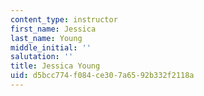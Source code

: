```yaml
---
content_type: instructor
first_name: Jessica
last_name: Young
middle_initial: ''
salutation: ''
title: Jessica Young
uid: d5bcc774-f084-ce30-7a65-92b332f2118a
---
```

